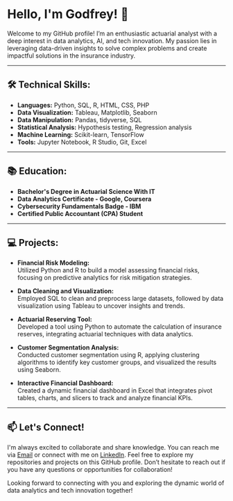# Hello, I'm Godfrey! 👋
  
Welcome to my GitHub profile! I’m an enthusiastic actuarial analyst with a deep interest in data analytics, AI, and tech innovation. My passion lies in leveraging data-driven insights to solve complex problems and create impactful solutions in the insurance industry.

---

## 🛠 Technical Skills:

- **Languages:** Python, SQL, R, HTML, CSS, PHP  
- **Data Visualization:** Tableau, Matplotlib, Seaborn  
- **Data Manipulation:** Pandas, tidyverse, SQL  
- **Statistical Analysis:** Hypothesis testing, Regression analysis  
- **Machine Learning:** Scikit-learn, TensorFlow  
- **Tools:** Jupyter Notebook, R Studio, Git, Excel

---

## 📚 Education:

- **Bachelor's Degree in Actuarial Science With IT**  
- **Data Analytics Certificate - Google, Coursera**  
- **Cybersecurity Fundamentals Badge - IBM**  
- **Certified Public Accountant (CPA) Student**

---

## 💻 Projects:

- **Financial Risk Modeling:**  
  Utilized Python and R to build a model assessing financial risks, focusing on predictive analytics for risk mitigation strategies.

- **Data Cleaning and Visualization:**  
  Employed SQL to clean and preprocess large datasets, followed by data visualization using Tableau to uncover insights and trends.

- **Actuarial Reserving Tool:**  
  Developed a tool using Python to automate the calculation of insurance reserves, integrating actuarial techniques with data analytics.

- **Customer Segmentation Analysis:**  
  Conducted customer segmentation using R, applying clustering algorithms to identify key customer groups, and visualized the results using Seaborn.

- **Interactive Financial Dashboard:**  
  Created a dynamic financial dashboard in Excel that integrates pivot tables, charts, and slicers to track and analyze financial KPIs.

---

## 📫 Let's Connect!

I'm always excited to collaborate and share knowledge. You can reach me via <a href="mailto:muthomigodfrey1@gmail.com">Email</a> or connect with me on <a href="https://www.linkedin.com/in/godfrey-muthomi-290277236/">LinkedIn</a>. Feel free to explore my repositories and projects on this GitHub profile. Don’t hesitate to reach out if you have any questions or opportunities for collaboration!

Looking forward to connecting with you and exploring the dynamic world of data analytics and tech innovation together!
